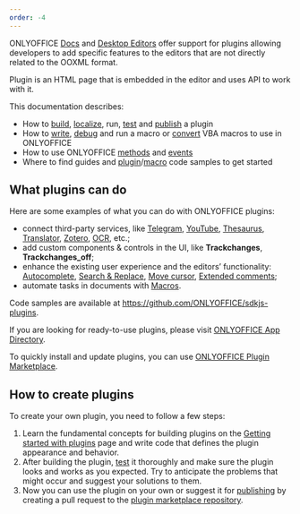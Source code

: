 ```yaml
---
order: -4
---
```


ONLYOFFICE [Docs](https://www.onlyoffice.com/office-suite.aspx) and [Desktop Editors](https://www.onlyoffice.com/desktop.aspx) offer support for plugins allowing developers to add specific features to the editors that are not directly related to the OOXML format.

Plugin is an HTML page that is embedded in the editor and uses API to work with it.

This documentation describes:

* How to [build](../Plugin%20structure/index.md), [localize](../../Plugins/Plugin%20localization/index.md), run, [test](../../Plugins/Developing%20plugins/index.md) and [publish](../../Plugins/Publishing%20plugins/index.md) a plugin
* How to [write](../../Macros/Writing%20macros/index.md), [debug](../../Macros/Debugging/index.md) and run a macro or [convert](../../Macros/Converting%20VBA%20macros/index.md) VBA macros to use in ONLYOFFICE
* How to use ONLYOFFICE [methods](/plugin/plugin) and [events](/plugin/events)
* Where to find guides and [plugin](../../Plugins/Plugin%20examples/index.md)/[macro](../../Macros/Macro%20samples/index.md) code samples to get started

## What plugins can do

Here are some examples of what you can do with ONLYOFFICE plugins:

* connect third-party services, like [Telegram](../../Plugins/Plugin%20examples/Telegram/index.md), [YouTube](../../Plugins/Plugin%20examples/YouTube/index.md), [Thesaurus](../../Plugins/Plugin%20examples/Thesaurus/index.md), [Translator](../../Plugins/Plugin%20examples/Translator/index.md), [Zotero](../../Plugins/Plugin%20examples/Zotero/index.md), [OCR](../../Plugins/Plugin%20examples/OCR/index.md), etc.;
* add custom components & controls in the UI, like **Trackchanges**, **Trackchanges\_off**;
* enhance the existing user experience and the editors’ functionality: [Autocomplete](../../Plugins/Plugin%20examples/Autocomplete/index.md), [Search & Replace](../../Plugins/Plugin%20examples/Search%20and%20replace/index.md), [Move cursor](../../Plugins/Plugin%20examples/Move%20cursor/index.md), [Extended comments](../../Plugins/Plugin%20examples/Extended%20comments/index.md);
* automate tasks in documents with [Macros](../../Macros/Getting%20started%20with%20macros/index.md).

Code samples are available at <https://github.com/ONLYOFFICE/sdkjs-plugins>.

If you are looking for ready-to-use plugins, please visit [ONLYOFFICE App Directory](https://www.onlyoffice.com/en/app-directory).

To quickly install and update plugins, you can use [ONLYOFFICE Plugin Marketplace](../../Plugins/Adding%20plugins/ONLYOFFICE%20Docs%20on-premises/index.md#adding-plugins-through-the-plugin-manager).

## How to create plugins

To create your own plugin, you need to follow a few steps:

1. Learn the fundamental concepts for building plugins on the [Getting started with plugins](../Getting%20started%20with%20plugins/index.md) page and write code that defines the plugin appearance and behavior.
2. After building the plugin, [test](../../Plugins/Developing%20plugins/index.md) it thoroughly and make sure the plugin looks and works as you expected. Try to anticipate the problems that might occur and suggest your solutions to them.
3. Now you can use the plugin on your own or suggest it for [publishing](../../Plugins/Publishing%20plugins/index.md) by creating a pull request to the [plugin marketplace repository](https://github.com/ONLYOFFICE/onlyoffice.github.io).
